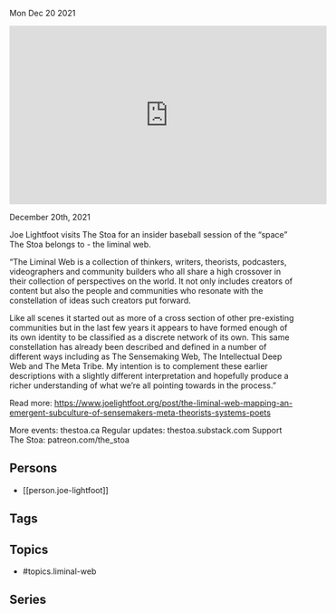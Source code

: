 



Mon Dec 20 2021

<iframe width="560" height="315" src="https://www.youtube.com/embed/McDKXe6TUVU" title="The Liminal Web w/ Joe Lightfoot" frameborder="0" allow="accelerometer; autoplay; clipboard-write; encrypted-media; gyroscope; picture-in-picture" allowfullscreen ></iframe>

December 20th, 2021

Joe Lightfoot visits The Stoa for an insider baseball session of the “space” The Stoa belongs to - the liminal web.

“The Liminal Web is a collection of thinkers, writers, theorists, podcasters, videographers and community builders who all share a high crossover in their collection of perspectives on the world. It not only includes creators of content but also the people and communities who resonate with the constellation of ideas such creators put forward.

Like all scenes it started out as more of a cross section of other pre-existing communities but in the last few years it appears to have formed enough of its own identity to be classified as a discrete network of its own. This same constellation has already been described and defined in a number of different ways including as The Sensemaking Web, The Intellectual Deep Web and The Meta Tribe. My intention is to complement these earlier descriptions with a slightly different interpretation and hopefully produce a richer understanding of what we’re all pointing towards in the process.”

Read more: https://www.joelightfoot.org/post/the-liminal-web-mapping-an-emergent-subculture-of-sensemakers-meta-theorists-systems-poets

More events: thestoa.ca
Regular updates: thestoa.substack.com
Support The Stoa: patreon.com/the_stoa

## Persons

- [[person.joe-lightfoot]]

## Tags



## Topics

- #topics.liminal-web

## Series



